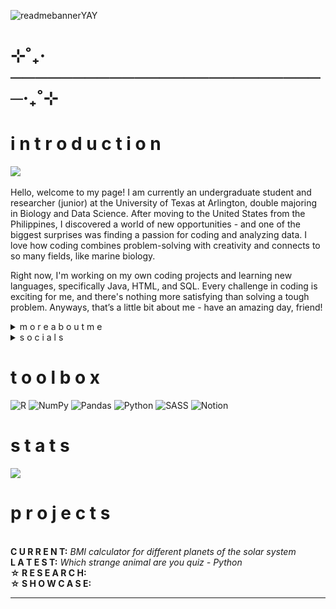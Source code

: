 ![readmebannerYAY](https://github.com/user-attachments/assets/5c020ec1-1642-4d68-b255-c511a2a3d205)
# ⊹˚₊‧──────────────────────────‧₊˚⊹
# i n t r o d u c t i o n
[![](https://visitcount.itsvg.in/api?id=mariahncornelio&icon=3&color=12)](https://visitcount.itsvg.in) <br><br>
Hello, welcome to my page! I am currently an undergraduate student and researcher (junior) at the University of Texas at Arlington, double majoring in Biology and Data Science. After moving to the United States from the Philippines, I discovered a world of new opportunities - and one of the biggest surprises was finding a passion for coding and analyzing data. I love how coding combines problem-solving with creativity and connects to so many fields, like marine biology.

Right now, I'm working on my own coding projects and learning new languages, specifically Java, HTML, and SQL. Every challenge in coding is exciting for me, and there's nothing more satisfying than solving a tough problem. Anyways, that’s a little bit about me - have an amazing day, friend!

<details>
  <summary>m o r e   a b o u t   m e</summary>
  <p> <br> ₊✩‧₊ i am from the philippines <br> ₊✩‧₊ my first coding language i learned was R <br> ₊✩‧₊ i love love love sharks!!! <br> ₊✩‧₊ i have a lot of hobbies (running, swimming, writing, cooking/baking, reading, gaming, decorating) but right now i am focusing on writing <br> ₊✩‧₊ my favorite subject is SCIENCE <br> ₊✩‧₊ my back hurts all the time, unfortunately sigh </p>
</details>

<details>
  <summary>s o c i a l s</summary>
  <p> <br> ₊✩‧₊ <a href="https://www.linkedin.com/in/mariah-noelle-cornelio-60221a329/"> my linked in </a><br> ₊✩‧₊ ◛ my email: mariahnoellecornelio@gmail.com </p>
</details>

# t o o l b o x
![R](https://img.shields.io/badge/r-%23276DC3.svg?style=for-the-badge&logo=r&logoColor=white) ![NumPy](https://img.shields.io/badge/numpy-%23013243.svg?style=for-the-badge&logo=numpy&logoColor=white) ![Pandas](https://img.shields.io/badge/pandas-%23150458.svg?style=for-the-badge&logo=pandas&logoColor=white) ![Python](https://img.shields.io/badge/python-3670A0?style=for-the-badge&logo=python&logoColor=ffdd54) ![SASS](https://img.shields.io/badge/SASS-hotpink.svg?style=for-the-badge&logo=SASS&logoColor=white) ![Notion](https://camo.githubusercontent.com/dffc113c48aaf3d4ff62db008910c0af280ad6d834c2e990246873eab4796c6e/68747470733a2f2f696d672e736869656c64732e696f2f62616467652f4e6f74696f6e2d2532333030303030302e7376673f7374796c653d666f722d7468652d6261646765266c6f676f3d6e6f74696f6e266c6f676f436f6c6f723d7768697465)

# s t a t s
![](https://github-readme-stats.vercel.app/api?username=mariahncornelio&theme=graywhite&hide_border=false&include_all_commits=true&count_private=true)<br/>

# p r o j e c t s 
<br>
<b> C U R R E N T:</b> <i> BMI calculator for different planets of the solar system </i>
<br>
<b> L A T E S T:</b> <i>Which strange animal are you quiz - Python</i>
<br>
<b> ☆ R E S E A R C H:</b>
<br>
<b> ☆ S H O W C A S E: </b>
<br>

---
<!-- Proudly created with GPRM ( https://gprm.itsvg.in ) -->
<!-- Banner made on Canva :) -->
